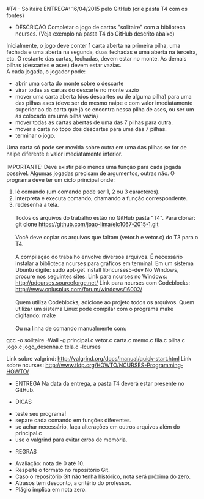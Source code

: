 #T4 - Solitaire
ENTREGA: 16/04/2015 pelo GitHub (crie pasta T4 com os fontes)

* DESCRIÇÃO
Completar o jogo de cartas "solitaire" com a biblioteca ncurses.
(Veja exemplo na pasta T4 do GitHub descrito abaixo)

Inicialmente, o jogo deve conter 1 carta aberta na primeira pilha, uma fechada
e uma aberta na segunda, duas fechadas e uma aberta na terceira, etc. O
restante das cartas, fechadas, devem estar no monte. As demais pilhas
(descartes e ases) devem estar vazias.
<br>
A cada jogada, o jogador pode:
- abrir uma carta do monte sobre o descarte
- virar todas as cartas do descarte no monte vazio
- mover uma carta aberta (dos descartes ou de alguma pilha) para uma das
  pilhas ases (deve ser do mesmo naipe e com valor imediatamente superior ao
  da carta que já se encontra nessa pilha de ases, ou ser um as colocado em
  uma pilha vazia)
- mover todas as cartas abertas de uma das 7 pilhas para outra.
- mover a carta no topo dos descartes para uma das 7 pilhas.
- terminar o jogo.

Uma carta só pode ser movida sobre outra em uma das pilhas se for de naipe
diferente e valor imediatamente inferior.
<br><br>
IMPORTANTE: Deve existir pelo menos uma função para cada jogada possível.
Algumas jogadas precisam de argumentos, outras não.
O programa deve ter um ciclo principal onde:
1) lê comando (um comando pode ser 1, 2 ou 3 caracteres).
2) interpreta e executa comando, chamando a função correspondente.
3) redesenha a tela.
<br><br>
Todos os arquivos do trabalho estão no GitHub pasta "T4". Para clonar:
git clone https://github.com/joao-lima/elc1067-2015-1.git
<br><br>
Você deve copiar os arquivos que faltam (vetor.h e vetor.c) do T3 para o T4. 
<br><br>
A compilação do trabalho envolve diversos arquivos. É necessário instalar a biblioteca
ncurses para gráficos em terminal. Em um sistema Ubuntu digite:
sudo apt-get install libncurses5-dev
No Windows, procure nos seguintes sites:
Link para ncurses no Windows: http://pdcurses.sourceforge.net/
Link para ncurses com Codeblocks: http://www.cplusplus.com/forum/windows/16002/
<br><br>
Quem utiliza Codeblocks, adicione ao projeto todos os arquivos. Quem utilizar
um sistema Linux pode compilar com o programa make digitando:
make
<br><br>
Ou na linha de comando manualmente com:

gcc -o solitaire -Wall -g principal.c vetor.c carta.c memo.c fila.c pilha.c jogo.c jogo_desenha.c tela.c -lcurses

Link sobre valgrind: http://valgrind.org/docs/manual/quick-start.html
Link sobre ncurses: http://www.tldp.org/HOWTO/NCURSES-Programming-HOWTO/

* ENTREGA
Na data da entrega, a pasta T4 deverá estar presente no GitHub.

* DICAS
- teste seu programa!
- separe cada comando em funções diferentes.
- se achar necessário, faça alterações em outros arquivos além do principal.c
- use o valgrind para evitar erros de memória.

* REGRAS
- Avaliação: nota de 0 até 10.
- Respeite o formato no repositório Git.
- Caso o repositório Git não tenha histórico, nota será próxima do zero.
- Atrasos tem desconto, a critério do professor.
- Plágio implica em nota zero.

